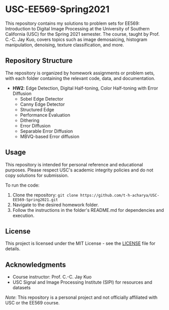 # USC-EE569-Spring2021

This repository contains my solutions to problem sets for EE569: Introduction to Digital Image Processing at the University of Southern California (USC) for the Spring 2021 semester. The course, taught by Prof. C.-C. Jay Kuo, covers topics such as image demosaicing, histogram manipulation, denoising, texture classification, and more.

## Repository Structure
The repository is organized by homework assignments or problem sets, with each folder containing the relevant code, data, and documentation.

- **HW2**: Edge Detection, Digital Half-toning, Color Half-toning with Error Diffusion
    - Sobel Edge Detector
    - Canny Edge Detector
    - Structured Edge
    - Performance Evaluation
    - Dithering
    - Error Diffusion
    - Separable Error Diffusion
    - MBVQ-based Error diffusion 

## Usage
This repository is intended for personal reference and educational purposes. Please respect USC's academic integrity policies and do not copy solutions for submission.

To run the code:
1. Clone the repository: `git clone https://github.com/t-h-acharya/USC-EE569-Spring2021.git`
2. Navigate to the desired homework folder.
3. Follow the instructions in the folder's README.md for dependencies and execution.

## License
This project is licensed under the MIT License - see the [LICENSE](LICENSE) file for details.

## Acknowledgments
- Course instructor: Prof. C.-C. Jay Kuo
- USC Signal and Image Processing Institute (SIPI) for resources and datasets

*Note*: This repository is a personal project and not officially affiliated with USC or the EE569 course.